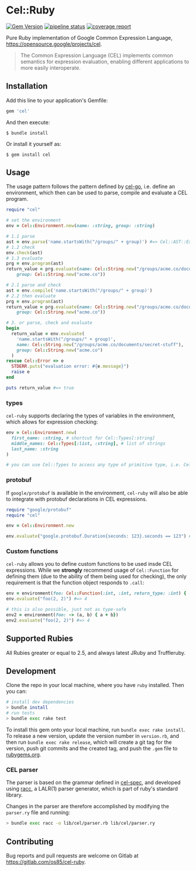 # Cel::Ruby

[![Gem Version](https://badge.fury.io/rb/cel.svg)](http://rubygems.org/gems/cel)
[![pipeline status](https://gitlab.com/os85/cel-ruby/badges/master/pipeline.svg)](https://gitlab.com/os85/cel-ruby/pipelines?page=1&scope=all&ref=master)
[![coverage report](https://gitlab.com/os85/cel-ruby/badges/master/coverage.svg?job=coverage)](https://os85.gitlab.io/cel-ruby/coverage/#_AllFiles)

Pure Ruby implementation of Google Common Expression Language, https://opensource.google/projects/cel.

> The Common Expression Language (CEL) implements common semantics for expression evaluation, enabling different applications to more easily interoperate.

## Installation

Add this line to your application's Gemfile:

```ruby
gem 'cel'
```

And then execute:

    $ bundle install

Or install it yourself as:

    $ gem install cel

## Usage

The usage pattern follows the pattern defined by [cel-go](https://github.com/google/cel-go), i.e. define an environment, which then can be used to parse, compile and evaluate a CEL program.

```ruby
require "cel"

# set the environment
env = Cel::Environment.new(name: :string, group: :string)

# 1.1 parse
ast = env.parse('name.startsWith("/groups/" + group)') #=> Cel::AST::Expr
# 1.2 check
env.check(ast)
# 1.3 evaluate
prg = env.program(ast)
return_value = prg.evaluate(name: Cel::String.new("/groups/acme.co/documents/secret-stuff"),
    group: Cel::String.new("acme.co"))

# 2.1 parse and check
ast = env.compile('name.startsWith("/groups/" + group)')
# 2.2 then evaluate
prg = env.program(ast)
return_value = prg.evaluate(name: Cel::String.new("/groups/acme.co/documents/secret-stuff"),
    group: Cel::String.new("acme.co"))

# 3. or parse, check and evaluate
begin
  return_value = env.evaluate(
    'name.startsWith("/groups/" + group)',
    name: Cel::String.new("/groups/acme.co/documents/secret-stuff"),
    group: Cel::String.new("acme.co")
  )
rescue Cel::Error => e
  STDERR.puts("evaluation error: #{e.message}")
  raise e
end

puts return_value #=> true
```

### types

`cel-ruby` supports declaring the types of variables in the environment, which allows for expression checking:

```ruby
env = Cel::Environment.new(
  first_name: :string, # shortcut for Cel::Types[:string]
  middle_names: Cel::Types[:list, :string], # list of strings
  last_name: :string
)

# you can use Cel::Types to access any type of primitive type, i.e. Cel::Types[:bytes]
```

### protobuf

If `google/protobuf` is available in the environment, `cel-ruby` will also be able to integrate with protobuf declarations in CEL expressions.

```ruby
require "google/protobuf"
require "cel"

env = Cel::Environment.new

env.evaluate("google.protobuf.Duration{seconds: 123}.seconds == 123") #=> true
```

### Custom functions

`cel-ruby` allows you to define custom functions to be used insde CEL expressions. While we **strongly** recommend usage of `Cel::Function` for defining them (due to the ability of them being used for checking), the only requirement is that the function object responds to `.call`:

```ruby
env = environment(foo: Cel::Function(:int, :int, return_type: :int) { |a, b|  a + b})
env.evaluate("foo(2, 2)") #=> 4

# this is also possible, just not as type-safe
env2 = environment(foo: -> (a, b) { a + b})
env2.evaluate("foo(2, 2)") #=> 4
```

## Supported Rubies

All Rubies greater or equal to 2.5, and always latest JRuby and Truffleruby.

## Development

Clone the repo in your local machine, where you have `ruby` installed. Then you can:

```bash
# install dev dependencies
> bundle install
# run tests
> bundle exec rake test
```

To install this gem onto your local machine, run `bundle exec rake install`. To release a new version, update the version number in `version.rb`, and then run `bundle exec rake release`, which will create a git tag for the version, push git commits and the created tag, and push the `.gem` file to [rubygems.org](https://rubygems.org).

### CEL parser

The parser is based on the grammar defined in [cel-spec](https://github.com/google/cel-spec/blob/master/doc/langdef.md#syntax), and developed using [racc](https://github.com/ruby/racc), a LALR(1) parser generator, which is part of ruby's standard library.

Changes in the parser are therefore accomplished by modifying the `parser.ry` file and running:

```bash
> bundle exec racc -o lib/cel/parser.rb lib/cel/parser.ry
```

## Contributing

Bug reports and pull requests are welcome on Gitlab at https://gitlab.com/os85/cel-ruby.
